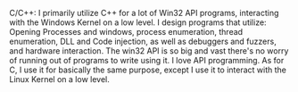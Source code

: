 C/C++:
	I primarily utilize C++ for a lot of Win32 API programs, interacting with the Windows Kernel on a low level. I design programs that utilize: 
  Opening Processes and windows, process enumeration, thread enumeration, DLL and Code injection, as well as debuggers and fuzzers, and hardware 
  interaction. The win32 API is so big and vast there's no worry of running out of programs to write using it. I love API programming. As for C,
  I use it for basically the same purpose, except I use it to interact with the Linux Kernel on a low level.
